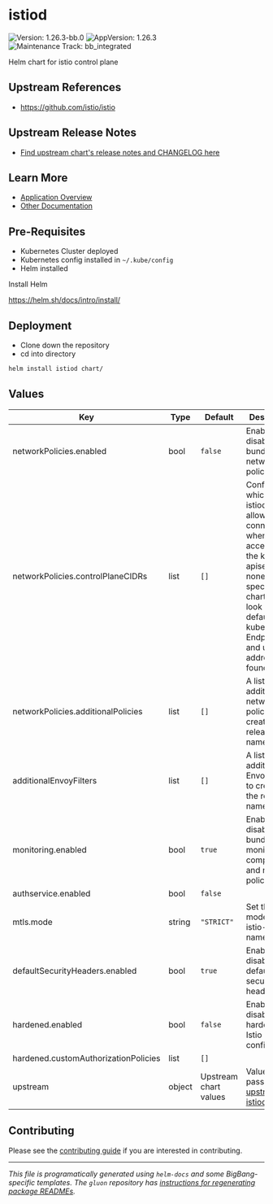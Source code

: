 <!-- Warning: Do not manually edit this file. See notes on gluon + helm-docs at the end of this file for more information. -->
# istiod

![Version: 1.26.3-bb.0](https://img.shields.io/badge/Version-1.26.3--bb.0-informational?style=flat-square) ![AppVersion: 1.26.3](https://img.shields.io/badge/AppVersion-1.26.3-informational?style=flat-square) ![Maintenance Track: bb_integrated](https://img.shields.io/badge/Maintenance_Track-bb_integrated-green?style=flat-square)

Helm chart for istio control plane

## Upstream References

- <https://github.com/istio/istio>

## Upstream Release Notes

- [Find upstream chart's release notes and CHANGELOG here](https://istio.io/latest/news/releases)

## Learn More

- [Application Overview](docs/overview.md)
- [Other Documentation](docs/)

## Pre-Requisites

- Kubernetes Cluster deployed
- Kubernetes config installed in `~/.kube/config`
- Helm installed

Install Helm

https://helm.sh/docs/intro/install/

## Deployment

- Clone down the repository
- cd into directory

```bash
helm install istiod chart/
```

## Values

| Key | Type | Default | Description |
|-----|------|---------|-------------|
| networkPolicies.enabled | bool | `false` | Enable or disable the bundled network policies |
| networkPolicies.controlPlaneCIDRs | list | `[]` | Configure which CIDRs istiod will be allowed to connect to when accessing the kube-apiserver; if none are specified, the chart will look up the default kubernetes EndpointSlice and use the addresses found there |
| networkPolicies.additionalPolicies | list | `[]` | A list of additional network policies to create in the release namespace |
| additionalEnvoyFilters | list | `[]` | A list of additional EnvoyFilters to create in the release namespace |
| monitoring.enabled | bool | `true` | Enable or disable the bundled monitoring components and network policies |
| authservice.enabled | bool | `false` |  |
| mtls.mode | string | `"STRICT"` | Set the mTLS mode for the istio-system namespace |
| defaultSecurityHeaders.enabled | bool | `true` | Enable or disable the default security headers |
| hardened.enabled | bool | `false` | Enable or disable the hardened Istio configuration |
| hardened.customAuthorizationPolicies | list | `[]` |  |
| upstream | object | Upstream chart values | Values to pass to [the upstream istiod chart](https://github.com/istio/istio/blob/master/manifests/charts/istio-control/istio-discovery/values.yaml) |

## Contributing

Please see the [contributing guide](./CONTRIBUTING.md) if you are interested in contributing.

---

_This file is programatically generated using `helm-docs` and some BigBang-specific templates. The `gluon` repository has [instructions for regenerating package READMEs](https://repo1.dso.mil/big-bang/product/packages/gluon/-/blob/master/docs/bb-package-readme.md)._

